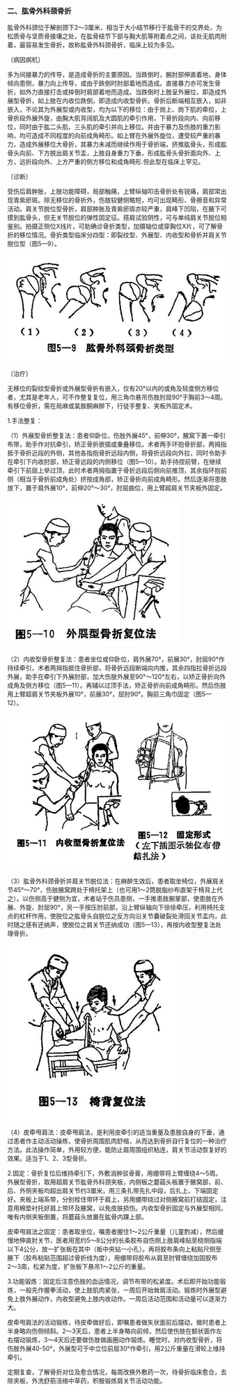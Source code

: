 ### 二、肱骨外科颈骨折

肱骨外科颈位于解剖颈下2〜3厘米，相当于大小结节移行于肱骨干的交界处，为松质骨与坚质骨接壤之处，在肱骨结节下部与胸大肌等附着点之间，该处无肌肉附着，最容易发生骨折，故称肱骨外科颈骨折，临床上较为多见。

〔病因病机〕

多为间接暴力的传导，是造成骨折的主要原因。当跌倒时，腕肘部伸直着地，身体倾向患侧，暴力向上传导，或由于跌倒时肘部着地而造成。直接暴力亦可发生骨折，如外力直接打击或摔倒时肩部着地而造成。当跌倒时上肢呈外展位，即造成外展型骨折，如上肢在内收位跌倒，即造成内收型骨折。骨折后断端相互嵌入，如非嵌入，不论其为外展型或内收型，均为以下的移位：由于岗上、岗下肌的牵拉，上骨折段外展外旋，由胸大肌背阔肌及大圆肌的牵引作用，下骨折段向内、向前移位，同时由于肱二头肌、三头肌的牵引并向上移位。并由于暴力及伤肢的重力影响，均可造成不同程度的向前成角畸形。如上臂在外展外旋位，遭受较严重的暴力，造成外展移位大骨折，其暴力未减而继续作用于骨折端，挤推肱骨头，形成肱骨头向前、下方脱出肩关节盂，上肢自身重力下垂，形成肱骨头骨折面向外、上方，远折段向外、上方严重的侧方移位和成角畸形.但此型在临床上罕见。

〔诊断〕

受伤后肩肿胀，上肢功能障碍，局部触痛，上臂纵轴叩击骨折处有锐痛，肩部常出现青紫瘀斑。除无移位的骨折外，伤肢较健侧略短，均可出现畸形、骨擦音和异常活动。肩关节脱位型骨折，肩部肿胀及青紫瘀斑亦较严重，肩峰下凹陷，在腋下可摸到肱骨头，但无关节脱位的弹性固定征。搭肩试验阴性，可与单纯肩关节脱位相鉴别。拍摄正侧位X线片，可助确诊骨折类型，加摄轴位或穿胸位X片，可了解骨折的移位情况。骨折类型临床分四型：即裂纹型、外展型、内收型和骨折并肩关节脱位型（图5—9）。

<img src="img\5-9.jpg" style="zoom:70%;" />

〔治疗〕

无移位的裂纹型骨折或外展型骨折有嵌入，仅有20°以内的或角及轻度侧方移位者，尤其是老年人，可不作整复复位，用三角巾悬吊伤肢肘屈90°于胸前3〜4周。有移位骨折，需在局麻或氯胺酮麻醉下，行徒手整复、夹板外固定术。

1.手法整复：

（1）外展型骨折整复法：患者仰卧位，伤肢外展45°，前伸30°，腋窝下置一牵引布带，助手作对抗牵引，矫正骨折嵌插或重叠移位。术者两手环抱骨折部，两拇指抵于骨折近段的外侧，其他各指抱骨折远段内侧，将骨折远段向外拉，同时令助手在牵引下内收肘部，矫正骨远段的内侧移位（图5—10）。助手持捏前臂，在继续牵引下前屈上举过顶，此时术者两拇指置于骨折远段后侧向前推顶，其余指环抱前侧（相当于骨折前成角处）挤按成角部，矫正骨折向前成角畸形。然后逐渐将患肢放下，置于肩外展10°，前伸20°〜30°，肘屈曲位，用上臂超肩关节夹板外固定。

<img src="img\5-10.jpg" style="zoom:70%;" />

（2）内收型骨折整复法：患者坐位或仰卧位，肩外展70°，前展30°，肘屈90°作持续牵引，术者两拇指抵住骨折部，将骨折远段断端向内推，其余四指拉骨折远段外展，助手在牵引下外展肘部，加大伤肢外展至90°〜120°左右，以矫正骨折向外成角及侧方移位（图5—11）。再辅以过顶手法，矫正骨折向前成角畸形。然后伤肢用上臂超肩关节夹板外展10°，前展30°，屈肘90°。胸前三角巾固定（图5—12）。

<img src="img\5-11、5-12.jpg" style="zoom:70%;" />

（3）肱骨外科颈骨折并肩关节脱位法：在麻醉生效后，患者取坐椅位，外展肩关节45°〜70°，伤肢腋窝跨处于椅托架上（也可用1〜2筒脱脂纱布直架于椅背上代之）。以伤侧高于健侧为宜，术者站于伤员患侧，一手推患肢腕掌部，使患肢在外展、外旋、肘屈90°，另一手按压肘前部，沿上臂纵轴向下徐徐牵压，利用椅托支点的杠杆作用，使脱位之肱骨头自脱位之反方向沿关节囊破裂处滑回关节盂内，此时随之感有还纳声，使脱位之肩关节还纳成功（图5—13），再按内收型整复法处理骨折。

<img src="img\5-13.jpg" style="zoom:70%;" />

（4）皮牵甩肩法：皮牵甩肩法，是利用皮牵引的适当重量及患肢自身的下垂，通过患者作主动活动操练，使骨折周围肌肉舒缩，从而达到骨折自行复位的一种治疗方法。此法操作简单，外用较方便，能防止肩周围组织粘连，肩关节活动恢复好的效果。适当于1、2、3型骨折。

2.固定：骨折复位后维持牵引下，外敷消肿驳骨膏，用绷带将上臂缠绕4〜5周。外展型骨折，取用超肩关节肱骨外科颈夹板，内侧板之蘑菇头板置于腋窝部，前、后、外侧夹板均超出肩关节约3厘米，用三条扎带先扎中段，后扎上、下端固定好。夹板上端系带，分别栓住带环于肩上，另用绷带绕过对侧腋窝前打结固定，注意用棉垫衬托好肩上带环及腋窝，以免皮肤损伤。内收型骨折固定与外展型相同，唯有内侧夹板倒置，将蘑菇头放置在肱骨内踝上部。

皮牵甩肩法之固定：患者取坐位，嘱患者握住1〜2公斤重量（儿童酌减），然后缓慢地伸直肘关节，医者用宽约5〜8公分的长条胶布自伤侧上肢肩峰贴至桡侧指端以下4公分，放一扩张板在其中（板中央钻一小孔）。再将胶布条向上粘贴尺侧至腋下（胶布粘贴范围超过骨折线为度），用绷带将胶布从肩至肘臂缠绕加固胶布2〜3周，松紧为度，扩张板下悬吊1〜2公斤的重量。

3.功能锻炼：固定后注意伤肢的血运情况，调节布带的松紧度。术后即开始功能锻炼，一般先作握拳活动，使上肢肌肉紧张，一周后开始耸肩活动。锻炼时外展型避免上肢外展动作，内收型避免上肢内收动作。一周后活动范围和活动量可以逐渐力大。

皮牵甩肩法的活动锻练，待皮牵做好后，即嘱患者做矢状面前后摆动，做时患者上半身略向伤侧倾斜。2〜3天后，患者上半身略向前倾，然后使伤肢在额状面作左右摆动锻炼，3〜4天后还要做伤肢做画圈动作锻炼。睡觉时，对内收型骨折，将伤肢外展40-50°，外展型可于中立位前屈30°作牵引，用2公斤重量在滑轮上维持牵引。

定期复查，了解骨折对位及愈合情况，每周改换外敷药一次，待骨折临床愈合，去除夹板，外洗舒筋活络中草药，积极锻炼肩关节活动功能。
